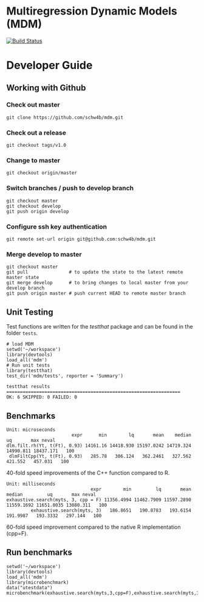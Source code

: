 # Multiregression Dynamic Models (MDM)
[![Build Status](https://travis-ci.org/schw4b/mdm.png?branch=develop)](https://travis-ci.org/schw4b/mdm)

# Developer Guide

## Working with Github

### Check out master
    git clone https://github.com/schw4b/mdm.git
  
### Check out a release
    git checkout tags/v1.0
  
### Change to master
    git checkout origin/master
    
### Switch branches / push to develop branch
    git checkout master
    git checkout develop
    git push origin develop

### Configure ssh key authentication
    git remote set-url origin git@github.com:schw4b/mdm.git
    
### Merge develop to master
    git checkout master
    git pull               # to update the state to the latest remote master state
    git merge develop      # to bring changes to local master from your develop branch
    git push origin master # push current HEAD to remote master branch

## Unit Testing
Test functions are written for the *testthat* package and can be found in the folder `tests`.
    
    # load MDM
    setwd('~/workspace')
    library(devtools)
    load_all('mdm')
    # Run unit tests
    library(testthat)
    test_dir('mdm/tests', reporter = 'Summary')
    
    testthat results ================================================================
    OK: 6 SKIPPED: 0 FAILED: 0
    
## Benchmarks
    Unit: microseconds
                            expr      min        lq       mean    median        uq       max neval
    dlm.filt.rh(Yt, t(Ft), 0.93) 14161.16 14418.930 15197.0242 14719.324 14990.811 18437.171   100
     dlmFiltCpp(Yt, t(Ft), 0.93)   285.78   306.124   362.2461   327.562   421.552   457.031   100

40-fold speed improvements of the C++ function compared to R.

    Unit: milliseconds
                                   expr        min         lq       mean     median         uq       max neval
    exhaustive.search(myts, 3, cpp = F) 11356.4994 11462.7909 11597.2890 11559.1692 11651.8035 13080.311   100
             exhaustive.search(myts, 3)   186.8651   190.8783   193.6154   191.9987   193.3332   297.144   100

60-fold speed improvement compared to the native R implementation (cpp=F).

## Run benchmarks

    setwd('~/workspace')
    library(devtools)
    load_all('mdm')
    library(microbenchmark)
    data("utestdata")
    microbenchmark(exhaustive.search(myts,3,cpp=F),exhaustive.search(myts,3))
